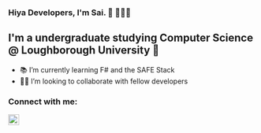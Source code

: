 ### Hiya Developers, I'm Sai. 👋 👨🏻‍🎓

## I'm a undergraduate studying Computer Science @ Loughborough University 🏫

- 📚 I’m currently learning F# and the SAFE Stack
- 🤝🏻 I’m looking to collaborate with fellow developers

### Connect with me:
[<img align="left" alt="LinkedIn | LinkedIn" width="22px" src="https://cdn.jsdelivr.net/npm/simple-icons@v3/icons/linkedin.svg" />][linkedin]

[linkedin]: https://www.linkedin.com/in/saiavula
